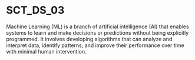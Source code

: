 # SCT_DS_03
Machine Learning (ML) is a branch of artificial intelligence (AI) that enables systems to learn and make decisions or predictions without being explicitly programmed. It involves developing algorithms that can analyze and interpret data, identify patterns, and improve their performance over time with minimal human intervention.
